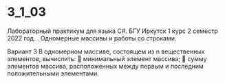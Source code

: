 # 3_1_03

Лабораторный практикум для языка C#. БГУ Иркутск 1 курс 2 семестр 2022 год. . Одномерные массивы и работы со строками. 

Вариант 3
В одномерном массиве, состоящем из n вещественных элементов, вычислить:
 минимальный элемент массива;
 сумму элементов массива, расположенных между первым и последним положительными элементами.
